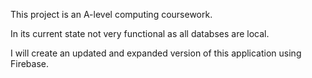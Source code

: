 This project is an A-level computing coursework. 

In its current state not very functional as all databses are local. 

I will create an updated and expanded version of this application using Firebase.
